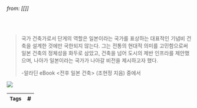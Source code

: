 
###### from: [[]]

<br/>

>국가 건축가로서 단게의 역할은 일본이라는 국가를 표상하는 대표적인 기념비 건축을 설계한 것에만 국한되지 않는다. 그는 전통의 현대적 의미를 고민함으로써 일본 건축의 정체성을 화두로 삼았고, 건축을 넘어 도시의 제반 인프라를 제안했으며, 나아가 일본이라는 국가가 나아갈 비전을 제시하고자 했다. 
>
>-알라딘 eBook <전후 일본 건축> (조현정 지음) 중에서 

<img src="https://t1.daumcdn.net/cfile/tistory/222DA83A586A087927">

<br/>

| <small> Tags </small> | # |
| --- | --- |
